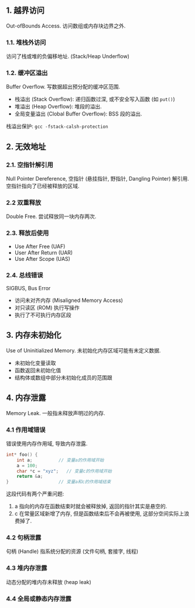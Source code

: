 ## 1. 越界访问

Out-ofBounds Access. 访问数组或内存块边界之外.

### 1.1. 堆栈外访问

访问了栈或堆的负偏移地址. (Stack/Heap Underflow) 

### 1.2. 缓冲区溢出

Buffer Overflow. 写数据超出预分配的缓冲区范围. 

- 栈溢出 (Stack Overflow): 递归函数过深, 或不安全写入函数 (如 `put()`)
- 堆溢出 (Heap Overflow): 堆段的溢出.
- 全局变量溢出 (Clobal Buffer Overflow): BSS 段的溢出.

栈溢出保护: `gcc -fstack-calsh-protection`

## 2. 无效地址

### 2.1. 空指针解引用

Null Pointer Dereference, 空指针 (悬挂指针, 野指针, Dangling Pointer) 解引用. 空指针指向了已经被释放的区域.

### 2.2 双重释放

Double Free. 尝试释放同一块内存两次.

### 2.3. 释放后使用 

- Use After Free (UAF)
- User After Return (UAR)
- Use After Scope (UAS)

### 2.4. 总线错误

SIGBUS, Bus Error

- 访问未对齐内存 (Misaligned Memory Access)
- 对只读区 (ROM) 执行写操作
- 执行了不可执行内存区段

## 3. 内存未初始化

Use of Uninitialized Memory. 未初始化内存区域可能有未定义数据.

- 未初始化变量读取
- 函数返回未初始化值
- 结构体或数组中部分未初始化成员的范围跟

## 4. 内存泄露

Memory Leak. 一般指未释放声明过的内存.

### 4.1 作用域错误

错误使用内存作用域, 导致内存泄露.  

```c
int* foo() {
    int a;          // 变量a的作用域开始
    a = 100;
    char *c = "xyz";   // 变量c的作用域开始
    return &a;
}                   // 变量a和c的作用域结束
```

这段代码有两个严重问题: 

1. a 指向的内存在函数结束时就会被释放掉, 返回的指针其实是悬空的. 
2. c 在常量区域新增了内存, 但是函数结束后不会再被使用, 这部分空间实际上浪费掉了. 

### 4.2 句柄泄露

句柄 (Handle) 指系统分配的资源 (文件句柄, 套接字, 线程)

### 4.3 堆内存泄露

动态分配的堆内存未释放 (heap leak)

### 4.4 全局或静态内存泄露